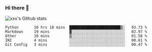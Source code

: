 ### Hi there 👋

<!--
**sdy623/sdy623** is a ✨ _special_ ✨ repository because its `README.md` (this file) appears on your GitHub profile.

Here are some ideas to get you started:

- 🔭 I’m currently working on ...
- 🌱 I’m currently learning ...
- 👯 I’m looking to collaborate on ...
- 🤔 I’m looking for help with ...
- 💬 Ask me about ...
- 📫 How to reach me: ...
- 😄 Pronouns: ...
- ⚡ Fun fact: ...
-->
![xxx's Github stats](https://github-readme-stats.vercel.app/api?username=sdy623&show_icons=true)

<!--START_SECTION:waka-->
```text
Python       10 hrs 18 mins  ███████████████████████▒░   93.73 % 
Markdown     19 mins         ▓░░░░░░░░░░░░░░░░░░░░░░░░   02.97 % 
Other        10 mins         ▒░░░░░░░░░░░░░░░░░░░░░░░░   01.58 % 
INI          4 mins          ░░░░░░░░░░░░░░░░░░░░░░░░░   00.61 % 
Git Config   3 mins          ░░░░░░░░░░░░░░░░░░░░░░░░░   00.47 % 
```
<!--END_SECTION:waka-->
